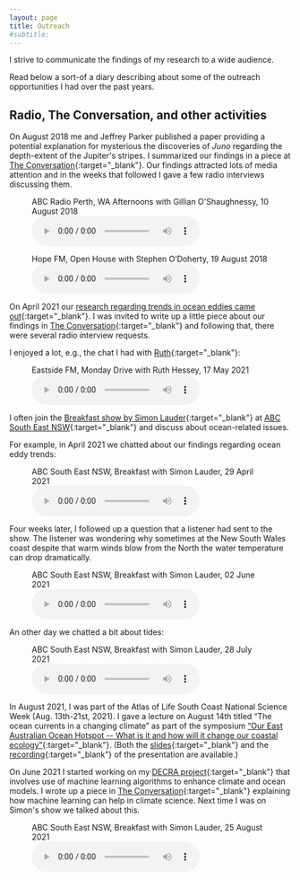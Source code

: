 ```yaml
---
layout: page
title: Outreach
#subtitle:
---
```


I strive to communicate the findings of my research to a wide audience.

Read below a sort-of a diary describing about some of the outreach opportunities I had over
the past years.

## Radio, The Conversation, and other activities

On August 2018 me and Jeffrey Parker published a paper providing a potential explanation for 
mysterious the discoveries of _Juno_ regarding the depth-extent of the Jupiter's stripes. 
I summarized our findings in a piece at [The Conversation](https://theconversation.com/jupiters-magnetic-fields-may-stop-its-wind-bands-from-going-deep-into-the-gas-giant-101324){:target="_blank"}. 
Our findings attracted lots of media attention and in the weeks that followed I gave a few 
radio interviews discussing them.

<figure>
    <figcaption>ABC Radio Perth, WA Afternoons with Gillian O'Shaughnessy, 10 August 2018</figcaption>
    <audio
        controls
        src="ABC-News-Perth-10Aug2018.mp3">
            Your browser does not support the
            <code>audio</code> element.
    </audio>
</figure>

<figure>
    <figcaption>Hope FM, Open House with Stephen O’Doherty, 19 August 2018</figcaption>
    <audio
        controls
        src="OpenHouse-1032AM-HopeFM-19Aug2018.mp3">
            Your browser does not support the
            <code>audio</code> element.
    </audio>
</figure>

On April 2021 our [research regarding trends in ocean eddies came out](../publications/global-eke-trends.pdf){:target="_blank"}. 
I was invited to write up a little piece about our findings in [The Conversation](https://theconversation.com/satellites-reveal-ocean-currents-are-getting-stronger-with-potentially-significant-implications-for-climate-change-159461){:target="_blank"} 
and following that, there were several radio interview requests.

I enjoyed a lot, e.g., the chat I had with [Ruth](https://eastsidefm.org/mondaydrive/){:target="_blank"}:

<figure>
    <figcaption>Eastside FM, Monday Drive with Ruth Hessey, 17 May 2021</figcaption>
    <audio
        controls
        src="Monday-Drive-EastsideFM-17May2021.mp3">
            Your browser does not support the
            <code>audio</code> element.
    </audio>
</figure>

I often join the [Breakfast show by Simon Lauder](https://www.abc.net.au/radio/southeastnsw/programs/breakfast/){:target="_blank"} 
at [ABC South East NSW](https://www.abc.net.au/radio/southeastnsw/){:target="_blank"} and discuss 
about ocean-related issues.

For example, in April 2021 we chatted about our findings regarding ocean eddy trends:

<figure>
    <figcaption>ABC South East NSW, Breakfast with Simon Lauder, 29 April 2021</figcaption>
    <audio
        controls
        src="ABC-Breakfast-29Apr2021.mp3">
            Your browser does not support the
            <code>audio</code> element.
    </audio>
</figure>

Four weeks later, I followed up a question that a listener had sent to the show. The listener
was wondering why sometimes at the New South Wales coast despite that warm winds blow from the
North the water temperature can drop dramatically.

<figure>
    <figcaption>ABC South East NSW, Breakfast with Simon Lauder, 02 June 2021</figcaption>
    <audio
        controls
        src="ABC-Breakfast-02Jun2021.mp3">
            Your browser does not support the
            <code>audio</code> element.
    </audio>
</figure>

An other day we chatted a bit about tides:

<figure>
    <figcaption>ABC South East NSW, Breakfast with Simon Lauder, 28 July 2021</figcaption>
    <audio
        controls
        src="ABC-Breakfast-28Jul2021.mp3">
            Your browser does not support the
            <code>audio</code> element.
    </audio>
</figure>

In August 2021, I was part of the Atlas of Life South Coast National Science Week (Aug. 13th-21st, 2021).
I gave a lecture on August 14th titled “The ocean currents in a changing climate” as part of 
the symposium [“Our East Australian Ocean Hotspot -- What is it and how will it change our coastal ecology”](https://atlasoflife.org.au/science-week-2021-presentations/#Navid/){:target="_blank"}. (Both the [slides](../presentations/SapphireCoastEACSymposium_Aug2021.pdf){:target="_blank"} and the [recording](https://youtu.be/Xib_t66Mqt8?t=421){:target="_blank"} of the presentation are available.)

On June 2021 I started working on my [DECRA project][decra2021]{:target="_blank"} that involves
use of machine learning algorithms to enhance climate and ocean models. I wrote up a piece in
[The Conversation](https://theconversation.com/how-machine-lbearning-is-helping-us-fine-tune-climate-models-to-reach-unprecedented-detail-165818){:target="_blank"} explaining how machine learning
can help in climate science. Next time I was on Simon's show we talked about this.

<figure>
    <figcaption>ABC South East NSW, Breakfast with Simon Lauder, 25 August 2021</figcaption>
    <audio
        controls
        src="ABC-Breakfast-25Aug2021.mp3">
            Your browser does not support the
            <code>audio</code> element.
    </audio>
</figure>

<!-- https://kalymnosola.com/2017/06/07/θερινό-σχολείο-και-φέτος-στην-κάλυμνο/ -->

[decra2021]: https://rms.arc.gov.au/RMS/Report/Download/Report/a3f6be6e-33f7-4fb5-98a6-7526aaa184cf/219